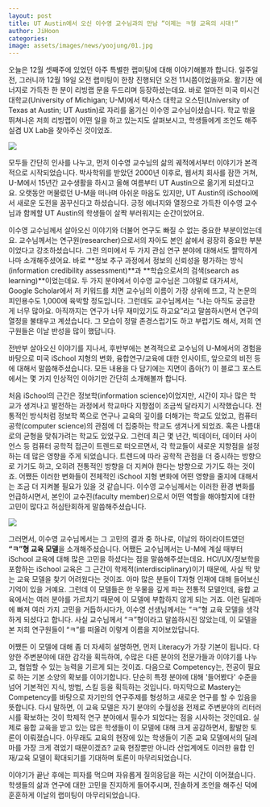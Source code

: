 ```yaml
---
layout: post
title: UT Austin에서 오신 이수영 교수님과의 만남 “이제는 ㅋ형 교육의 시대!”
author: JiHoon
categories: 
image: assets/images/news/yoojung/01.jpg
---
```


오늘은 12월 셋째주에 있었던 아주 특별한 랩미팅에 대해 이야기해볼까 합니다. 일주일 전, 그러니까 12월 19일 오전 랩미팅이 한창 진행되던 오전 11시쯤이었을까요. 활기찬 에너지로 가득찬 한 분이 리빙랩 문을 두드리며 등장하셨는데요. 바로 얼마전 미국 미시건 대학교(University of Michigan; U-M)에서 텍사스 대학교 오스틴(University of Texas at Austin; UT Austin)로 자리를 옮기신 이수영 교수님이셨습니다. 학교 밖을 뛰쳐나온 저희 리빙랩이 어떤 일을 하고 있는지도 살펴보시고, 학생들에게 조언도 해주실겸 UX Lab을 찾아주신 것이었죠. 

<img src="{{site.baseurl}}/assets/images/news/yoojung/01.jpg">

모두들 간단히 인사를 나누고, 먼저 이수영 교수님의 삶의 궤적에서부터 이야기가 본격적으로 시작되었습니다. 박사학위를 받았던 2000년 이후로, 웹서치 회사를 잠깐 거쳐, U-M에서 15년간 교수생활을 하시고 올해 여름부터 UT Austin으로 옮기게 되셨다고요. 오랫동안 머물렀던 U-M을 떠나며 아쉬운 마음도 있지만, UT Austin의 iSchool에서 새로운 도전을 꿈꾸신다고 하셨습니다. 긍정 에너지와 열정으로 가득찬 이수영 교수님과 함께할 UT Austin의 학생들이 살짝 부러워지는 순간이었어요. 

이수영 교수님께서 살아오신 이야기와 더불어 연구도 빠질 수 없는 중요한 부분이었는데요. 교수님께서는 연구원(researcher)으로서의 자아도 본인 삶에서 굉장히 중요한 부분이었다고 강조하셨습니다. 그런 의미에서 두 가지 관심 연구 분야에 대해서도 짤막하게나마 소개해주셨어요. 바로 **정보 추구 과정에서 정보의 신뢰성을 평가하는 방식(information credibility  assessment)**과 **학습으로서의 검색(search as learning)**이었는데요. 두 가지 분야에서 이수영 교수님은 그야말로 대가셔서, Google Scholar에서 저 키워드를 치면 교수님의 이름이 가장 상위에 뜨고, 각 논문의 피인용수도 1,000에 육박할 정도입니다. 그런데도 교수님께서는 “나는 아직도 궁금한 게 너무 많아요. 아직까지는 연구가 너무 재미있기도 하고요”라고 말씀하시면서 연구의 열정을 불태우고 계셨습니다. 그 모습이 정말 존경스럽기도 하고 부럽기도 해서, 저희 연구원들은 이날 반성을 많이 했답니다. 

전반부 살아오신 이야기를 지나서, 후반부에는 본격적으로 교수님의 U-M에서의 경험을 바탕으로 미국 iSchool 지형의 변화, 융합연구/교육에 대한 인사이트, 앞으로의 비전 등에 대해서 말씀해주셨습니다. 모든 내용을 다 담기에는 지면이 좁아(?) 이 블로그 포스트에서는 몇 가지 인상적인 이야기만 간단히 소개해볼까 합니다. 

처음 iSchool의 근간은 정보학(information science)이었지만, 시간이 지나 많은 학교가 생겨나고 발전하는 과정에서 학교마다 지향점이 조금씩 달라지기 시작했습니다. 전통적인 방식처럼 정보학 쪽으로 연구나 교육의 깊이를 더해가는 학교도 있었고, 컴퓨터 공학(computer science)의 관점에 더 집중하는 학교도 생겨나게 되었죠. 혹은 나름대로의 균형을 맞춰가려는 학교도 있었구요. 그런데 최근 몇 년간, 빅데이터, 데이터 사이언스 등 컴퓨터 공학적 접근이 트렌드로 떠오르면서, 각 학교들이 새로운 지향점을 설정하는 데 많은 영향을 주게 되었습니다. 트렌드에 따라 공학적 관점을 더 중시하는 방향으로 가기도 하고, 오히려 전통적인 방향을 더 지켜야 한다는 방향으로 가기도 하는 것이죠. 어쨌든 이러한 변화들이 전체적인 iSchool 지형 변화에 어떤 영향을 줄지에 대해서는 조금 더 지켜볼 필요가 있을 것 같습니다. 이수영 교수님께서는 이러한 환경 변화를 언급하시면서, 본인이 교수진(faculty member)으로서 어떤 역할을 해야할지에 대한 고민이 많다고 허심탄회하게 말씀해주셨습니다. 

<img src="{{site.baseurl}}/assets/images/news/yoojung/02.jpg">

그러면서, 이수영 교수님께서는 그 고민의 결과 중 하나로, 이날의 하이라이트였던 **“ㅋ”형 교육 모델**을 소개해주셨습니다. 어쨌든 교수님께서는 U-M에 계실 때부터 iSchool 교육에 대해 많은 고민을 하셨다는 점을 말씀해주셨는데요. HCI/UX/정보학을 포함하는 iSchool 교육은 그 근간이 학제적(interdisciplinary)이기 때문에, 사실 딱 맞는 교육 모델을 찾기 어려웠다는 것이죠. 아마 많은 분들이 T자형 인재에 대해 들어보신 기억이 있을 거예요. 그런데 이 모델들은 한 우물을 깊게 파는 전통적 모델인데, 융합 교육에서는 여러 분야를 가르치기 때문에 이 모델에 부합하지 않게 되는 거죠. 이런 딜레마에 빠져 여러 가지 고민을 거듭하시다가, 이수영 선생님께서는 “ㅋ”형 교육 모델을 생각하게 되셨다고 합니다. 사실 교수님께서 “ㅋ”형이라고 말씀하시진 않았는데, 이 모델을 본 저희 연구원들이 “ㅋ”를 떠올려 이렇게 이름을 지어보았답니다. 

어쨌든 이 모델에 대해 좀 더 자세히 설명하면, 먼저 Literacy가 가장 기본이 됩니다. 다양한 주변분야에 대한 감각을 획득하여, 수많은 다른 분야의 전문가들과 이야기를 나누고, 협업할 수 있는 능력을 기르게 되는 것이죠. 다음으로 Competency는, 전공이 필요로 하는 기본 소양의 확보를 이야기합니다. 단순히 특정 분야에 대해 '들어봤다' 수준을 넘어 기본적인 지식, 방법, 스킬 등을 획득하는 것입니다. 마지막으로 Mastery는 Competency를 바탕으로 자기만의 연구주제를 형성하고 새로운 연구를 할 수 있음을 뜻합니다. 다시 말하면, 이 교육 모델은 자기 분야의 수월성을 전제로 주변분야의 리터러시를 확보하는 것이 학제적 연구 분야에서 필수가 되었다는 점을 시사하는 것인데요. 실제로 융합 교육을 받고 있는 많은 학생들이 이 모델에 대해 크게 공감하면서, 활발한 토론이 이뤄졌습니다. 아무래도 교육의 현장에 있는 학생들이 기존 교육 모델에서의 딜레마를 가장 크게 겪었기 때문이겠죠? 교육 현장뿐만 아니라 산업계에도 이러한 융합 인재/교육 모델이 확대되기를 기대하며 토론이 마무리되었습니다. 

이야기가 끝난 후에는 피자를 먹으며 자유롭게 질의응답을 하는 시간이 이어졌습니다. 학생들의 삶과 연구에 대한 고민을 진지하게 들어주시며, 진솔하게 조언을 해주신 덕에 훈훈하게 이날의 랩미팅이 마무리되었습니다. 

